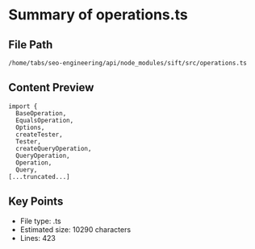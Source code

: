 # Summary of operations.ts
  
## File Path
`/home/tabs/seo-engineering/api/node_modules/sift/src/operations.ts`

## Content Preview
```
import {
  BaseOperation,
  EqualsOperation,
  Options,
  createTester,
  Tester,
  createQueryOperation,
  QueryOperation,
  Operation,
  Query,
[...truncated...]
```

## Key Points
- File type: .ts
- Estimated size: 10290 characters
- Lines: 423
